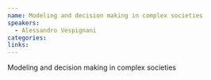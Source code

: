 ```yaml
--- 
name: Modeling and decision making in complex societies 
speakers: 
  - Alessandro Vespignani
categories:
links:
---
```


Modeling and decision making in complex societies 